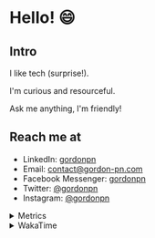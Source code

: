# Hello! 😄

## Intro

I like tech (surprise!).

I'm curious and resourceful.

Ask me anything, I'm friendly!

## Reach me at

- LinkedIn: [gordonpn](https://www.linkedin.com/in/gordonpn/)
- Email: [contact@gordon-pn.com](mailto:contact@gordon-pn.com)
- Facebook Messenger: [gordonpn](https://www.messenger.com/t/Gordonpn)
- Twitter: [@gordonpn](https://twitter.com/Gordonpn)
- Instagram: [@gordonpn](https://www.instagram.com/gordonpn/)

<details>
  <summary>Metrics</summary>

  <img align="center" src="https://github.com/gordonpn/gordonpn/blob/master/github-metrics.svg" alt="GitHub Metrics">

</details>

<details>
  <summary>WakaTime</summary>

  <!--START_SECTION:waka-->
📊 **This Week I Spent My Time On** 

```text
💬 Programming Languages: 
Java                     6 hrs 48 mins       ████████████████░░░░░░░░░   65.89 % 
TypeScript               1 hr 1 min          ██░░░░░░░░░░░░░░░░░░░░░░░   09.84 % 
Brazil Dependency Config 59 mins             ██░░░░░░░░░░░░░░░░░░░░░░░   09.60 % 
JSON                     32 mins             █░░░░░░░░░░░░░░░░░░░░░░░░   05.20 % 
LOMBOK_CONFIG            17 mins             █░░░░░░░░░░░░░░░░░░░░░░░░   02.85 % 

🔥 Editors: 
Intellijidea             10 hrs 18 mins      █████████████████████████   99.72 % 
VS Code                  1 min               ░░░░░░░░░░░░░░░░░░░░░░░░░   00.28 % 
```


 Last Updated on 13/06/2024 10:20:12 UTC
<!--END_SECTION:waka-->
</details>
